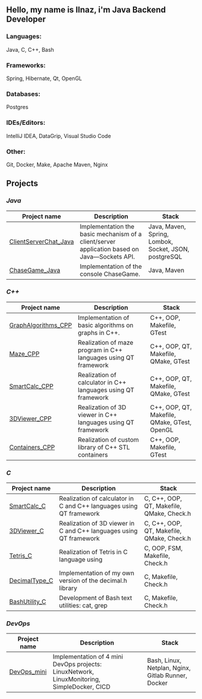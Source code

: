 
## Hello, my name is Ilnaz, i'm Java Backend Developer

### Languages:

Java, C, C++, Bash


### Frameworks:

Spring, Hibernate, Qt, OpenGL


### Databases:

Postgres

### IDEs/Editors:

IntelliJ IDEA, DataGrip, Visual Studio Code

### Other:
Git, Docker, Make, Apache Maven, Nginx 


## Projects

### *Java*  
| Project name      | Description | Stack |
| ------------- | ------------------------ | ------------------------ |
| [ClientServerChat_Java ](https://github.com/irunazushan/ClientServerChat_Java ) |Implementation the basic mechanism of a client/server application based on Java—Sockets API. | Java, Maven, Spring, Lombok, Socket, JSON, postgreSQL |
| [ChaseGame_Java](https://github.com/irunazushan/ChaseGame_Java) |Implementation of the console ChaseGame. | Java, Maven |

### *C++*  
| Project name      | Description | Stack |
| ------------- | ------------------------ | ------------------------ |
| [GraphAlgorithms_CPP](https://github.com/irunazushan/GraphAlgorithms_CPP) | Implementation of basic algorithms on graphs in C++. | C++, OOP, Makefile, GTest |
| [Maze_CPP](https://github.com/irunazushan/Maze_CPP) | Realization of maze program in C++ languages using QT framework | C++, OOP, QT, Makefile, QMake, GTest |
| [SmartCalc_CPP](https://github.com/irunazushan/SmartCalc_CPP) | Realization of calculator in C++ languages using QT framework | C++, OOP, QT, Makefile, QMake, GTest |
| [3DViewer_CPP](https://github.com/irunazushan/3DViewer_CPP) | Realization of 3D viewer in C++ languages using QT framework  | C++, OOP, QT, Makefile, QMake, GTest, OpenGL |
| [Containers_CPP](https://github.com/irunazushan/Containers_CPP) | Realization of custom library of C++ STL containers |  C++, OOP, Makefile, GTest |

### *C*
| Project name      | Description | Stack |
| ------------- | ------------------------ | ------------------------ |
| [SmartCalc_C](https://github.com/irunazushan/SmartCalc_C) | Realization of calculator in C and C++ languages using QT framework |  C, C++, OOP, QT, Makefile, QMake, Check.h |
| [3DViewer_C](https://github.com/irunazushan/3DViewer_C) | Realization of 3D viewer in C and C++ languages using QT framework |  C, C++, OOP, QT, Makefile, QMake, Check.h |
| [Tetris_C](https://github.com/irunazushan/Tetris_C) | Realization of Tetris in C language using  |  C, OOP, FSM, Makefile, Check.h |
| [DecimalType_C](https://github.com/irunazushan/DecimalType_C) | Implementation of my own version of the decimal.h library | C, Makefile, Check.h |
| [BashUtility_C](https://github.com/irunazushan/BashUtility_C) | Development of Bash text utilities: cat, grep | C, Makefile, Check.h |

### *DevOps*
| Project name      | Description | Stack |
| ------------- | ------------------------ | ------------------------ |
| [DevOps_mini](https://github.com/irunazushan/DevOps_mini) | Implementation of 4 mini DevOps projects: LinuxNetwork, LinuxMonitoring, SimpleDocker, CICD| Bash, Linux, Netplan, Nginx, Gitlab Runner, Docker|
